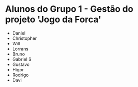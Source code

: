 # Alunos do Grupo 1 - Gestão do projeto 'Jogo da Forca'
- Daniel 
- Christopher 
- Will 
- Lorrans 
- Bruno 
- Gabriel S 
- Gustavo 
- Higor
- Rodrigo
- Davi
